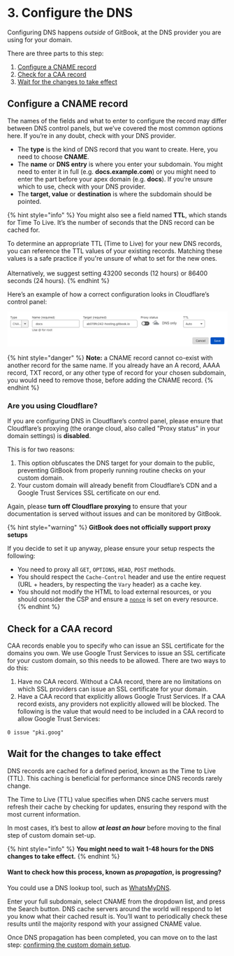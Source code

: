 # 3. Configure the DNS

Configuring DNS happens _outside_ of GitBook, at the DNS provider you are using for your domain.

There are three parts to this step:

1. [Configure a CNAME record](configure-dns.md#configure-a-cname-record)
2. [Check for a CAA record](configure-dns.md#check-for-a-caa-record)
3. [Wait for the changes to take effect](configure-dns.md#wait-for-the-changes-to-take-effect)

## Configure a CNAME record

The names of the fields and what to enter to configure the record may differ between DNS control panels, but we’ve covered the most common options here. If you’re in any doubt, check with your DNS provider.

* The **type** is the kind of DNS record that you want to create. Here, you need to choose **CNAME**.
* The **name** or **DNS entry** is where you enter your subdomain. You might need to enter it in full (e.g. **docs.example.com**) or you might need to enter the part before your apex domain (e.g. **docs**). If you’re unsure which to use, check with your DNS provider.
* The **target, value** or **destination** is where the subdomain should be pointed.

{% hint style="info" %}
You might also see a field named **TTL**, which stands for Time To Live. It’s the number of seconds that the DNS record can be cached for.

To determine an appropriate TTL (Time to Live) for your new DNS records, you can reference the TTL values of your existing records. Matching these values is a safe practice if you're unsure of what to set for the new ones.\
\
Alternatively, we suggest setting 43200 seconds (12 hours) or 86400 seconds (24 hours).
{% endhint %}

Here’s an example of how a correct configuration looks in Cloudflare’s control panel:

![A properly configured custom domain in Cloudflare’s control panel](<../../.gitbook/assets/Screenshot 2022-04-11 at 16.53.56.png>)

{% hint style="danger" %}
**Note:** a CNAME record cannot co-exist with another record for the same name. If you already have an A record, AAAA record, TXT record, or any other type of record for your chosen subdomain, you would need to remove those, before adding the CNAME record.
{% endhint %}

### Are you using Cloudflare?

If you are configuring DNS in Cloudflare’s control panel, please ensure that Cloudflare’s proxying (the orange cloud, also called "Proxy status" in your domain settings) is **disabled**.

This is for two reasons:

1. This option obfuscates the DNS target for your domain to the public, preventing GitBook from properly running routine checks on your custom domain.
2. Your custom domain will already benefit from Cloudflare’s CDN and a Google Trust Services SSL certificate on our end.

Again, please **turn off Cloudflare proxying** to ensure that your documentation is served without issues and can be monitored by GitBook.

{% hint style="warning" %}
**GitBook does not officially support proxy setups**

If you decide to set it up anyway, please ensure your setup respects the following:

* You need to proxy all `GET`, `OPTIONS`, `HEAD`, `POST` methods.
* You should respect the `Cache-Control` header and use the entire request (URL + headers, by respecting the `Vary` header) as a cache key.
* You should not modify the HTML to load external resources, or you should consider the CSP and ensure a [`nonce`](https://developer.mozilla.org/en-US/docs/Web/HTML/Global_attributes/nonce) is set on every resource.
{% endhint %}

## Check for a CAA record

CAA records enable you to specify who can issue an SSL certificate for the domains you own. We use Google Trust Services to issue an SSL certificate for your custom domain, so this needs to be allowed. There are two ways to do this:

1. Have no CAA record. Without a CAA record, there are no limitations on which SSL providers can issue an SSL certificate for your domain.
2. Have a CAA record that explicitly allows Google Trust Services. If a CAA record exists, any providers not explicitly allowed will be blocked. The following is the value that would need to be included in a CAA record to allow Google Trust Services:

```
0 issue "pki.goog"
```

## Wait for the changes to take effect

DNS records are cached for a defined period, known as the Time to Live (TTL). This caching is beneficial for performance since DNS records rarely change.

The Time to Live (TTL) value specifies when DNS cache servers must refresh their cache by checking for updates, ensuring they respond with the most current information.

In most cases, it’s best to allow _**at least an hour**_ before moving to the final step of custom domain set-up.

{% hint style="info" %}
**You might need to wait 1-48 hours for the DNS changes to take effect.**
{% endhint %}

#### Want to check how this process, known as _propagation_, is progressing?

You could use a DNS lookup tool, such as [WhatsMyDNS](https://www.whatsmydns.net/).

Enter your full subdomain, select CNAME from the dropdown list, and press the Search button. DNS cache servers around the world will respond to let you know what their cached result is. You’ll want to periodically check these results until the majority respond with your assigned CNAME value.

Once DNS propagation has been completed, you can move on to the last step: [confirming the custom domain setup](finalize.md).
